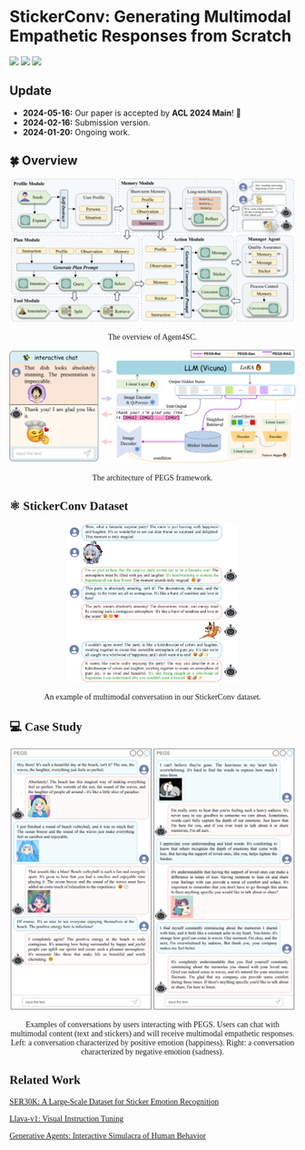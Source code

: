 # StickerConv: Generating Multimodal Empathetic Responses from Scratch

<a href='https://neu-datamining.github.io/StickerConv/'><img src='https://img.shields.io/badge/Project-Page-Green'></a> <a href='https://arxiv.org/abs/2402.01679'><img src='https://img.shields.io/badge/Paper-Arxiv-red'></a>  <a href='https://huggingface.co/datasets/NEUDM/StickerConv'><img src='https://img.shields.io/badge/%F0%9F%A4%97%20Hugging%20Face-Dataset-blue'></a>

## Update

- **2024-05-16:** Our paper is accepted by **ACL 2024 Main**! 🎉
- **2024-02-16:** Submission version.
- **2024-01-20:** Ongoing work.

## :four_leaf_clover: Overview

<p align="center">
<img src="./figure/Agent4SC.png" width=650>
</p>
<p align="center">
    <font face="Times New Roman", colo=grey>The overview of Agent4SC.
</p>

<p align="center">
<img src="./figure/PEGS.png" width=650>
</p>
<p align="center">
    <font face="Times New Roman", colo=grey>The architecture of PEGS framework.
</p>

## :atom_symbol: StickerConv Dataset
<p align="center">
<img src="figure/StickerConv_example.png" width=300>
</p>

<p align="center"><font face="Times New Roman">An example of multimodal conversation in our StickerConv dataset.
</p>

## :computer: Case Study

<p align="center">
<img src="figure/case_study_conversation.png" width=500>
</p>
<p align="center"><font face="Times New Roman">Examples of conversations by users interacting with PEGS. Users can chat with multimodal content (text and stickers) and will receive multimodal empathetic responses. Left: a conversation characterized by positive emotion (happiness). Right: a conversation characterized by negative emotion (sadness).</font>
</p>


## Related Work
[SER30K: A Large-Scale Dataset for Sticker Emotion Recognition](https://dl.acm.org/doi/10.1145/3503161.3548407)

[Llava-v1: Visual Instruction Tuning](http://arxiv.org/abs/2304.08485)

[Generative Agents: Interactive Simulacra of Human Behavior](http://arxiv.org/abs/2304.03442)
 
